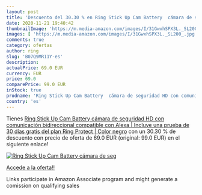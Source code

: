 ```yaml
---
layout: post
title: 'Descuento del 30.30 % en Ring Stick Up Cam Battery  cámara de seg'
date: 2020-11-21 19:40:42
thumbnailImage: 'https://m.media-amazon.com/images/I/31GwxhSPX3L._SL200_.jpg'
images: [ 'https://m.media-amazon.com/images/I/31GwxhSPX3L._SL200_.jpg' ]
comments: true
category: ofertas
author: ring
slug: 'B07Q9MR11Y-es'
description:
actualPrice: 69.0 EUR
currency: EUR
price: 69.0
comparePrice: 99.0 EUR
inStock: true
prodname: 'Ring Stick Up Cam Battery  cámara de seguridad HD con comunicación bidireccional  compatible con Alexa | Incluye una prueba de 30 días gratis del plan Ring Protect | Color negro'
country: 'es'
---
```


Tienes [Ring Stick Up Cam Battery  cámara de seguridad HD con comunicación bidireccional  compatible con Alexa | Incluye una prueba de 30 días gratis del plan Ring Protect | Color negro](https://www.amazon.es/dp/B07Q9MR11Y/?tag=tolees-21) con un 30.30 % de descuento con precio de oferta de 69.0 EUR (original: 99.0 EUR) en el siguiente enlace!

[![Ring Stick Up Cam Battery  cámara de seg](https://m.media-amazon.com/images/I/31GwxhSPX3L._SL200_.jpg)](https://www.amazon.es/dp/B07Q9MR11Y/?tag=tolees-21)

[Accede a la oferta!!](https://www.amazon.es/dp/B07Q9MR11Y/?tag=tolees-21)

Links participate in Amazon Associate program and might generate a comission on qualifying sales


